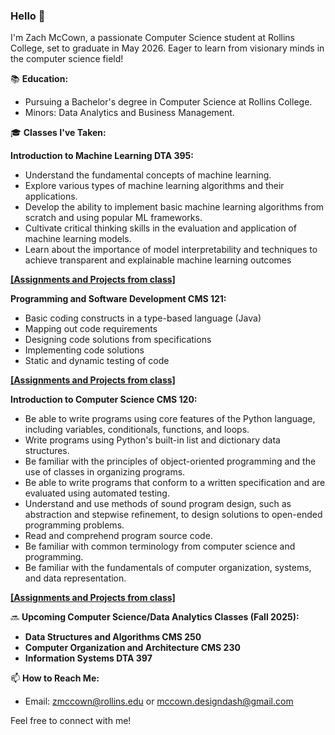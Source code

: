 ### Hello 👋

I'm Zach McCown, a passionate Computer Science student at Rollins College, set to graduate in May 2026. Eager to learn from visionary minds in the computer science field!

📚 **Education:**
- Pursuing a Bachelor's degree in Computer Science at Rollins College.
- Minors: Data Analytics and Business Management.

🎓 **Classes I've Taken:**

**Introduction to Machine Learning DTA 395:**
   - Understand the fundamental concepts of machine learning.
   - Explore various types of machine learning algorithms and their applications.
   - Develop the ability to implement basic machine learning algorithms from scratch and using popular ML frameworks.
   - Cultivate critical thinking skills in the evaluation and application of machine learning models.
   - Learn about the importance of model interpretability and techniques to achieve transparent and explainable machine learning outcomes

   **[[Assignments and Projects from class]](https://github.com/zmccown26/Intro-to-Machine-Learning)**

**Programming and Software Development CMS 121:**
   - Basic coding constructs in a type-based language (Java)
   - Mapping out code requirements
   - Designing code solutions from specifications
   - Implementing code solutions
   - Static and dynamic testing of code

   **[[Assignments and Projects from class]](https://github.com/zmccown26/Programming-and-Software-Development)**

**Introduction to Computer Science CMS 120:**
   - Be able to write programs using core features of the Python language, including variables, conditionals, functions, and loops.
   - Write programs using Python's built-in list and dictionary data structures.
   - Be familiar with the principles of object-oriented programming and the use of classes in organizing programs.
   - Be able to write programs that conform to a written specification and are evaluated using automated testing.
   - Understand and use methods of sound program design, such as abstraction and stepwise refinement, to design solutions to open-ended programming problems.
   - Read and comprehend program source code.
   - Be familiar with common terminology from computer science and programming.
   - Be familiar with the fundamentals of computer organization, systems, and data representation.

   **[[Assignments and Projects from class]](https://github.com/zmccown26/Intro-to-Computer-Science)**

  
🔜 **Upcoming Computer Science/Data Analytics Classes (Fall 2025):**

- **Data Structures and Algorithms CMS 250**
- **Computer Organization and Architecture CMS 230**
- **Information Systems DTA 397**


📫 **How to Reach Me:**
- Email: zmccown@rollins.edu or mccown.designdash@gmail.com

Feel free to connect with me!





